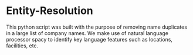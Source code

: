 # Entity-Resolution
This python script was built with the purpose of removing name duplicates in a large list of company names. We make use of natural language processor spacy to identify 
key language features such as locations, facilities, etc. 
